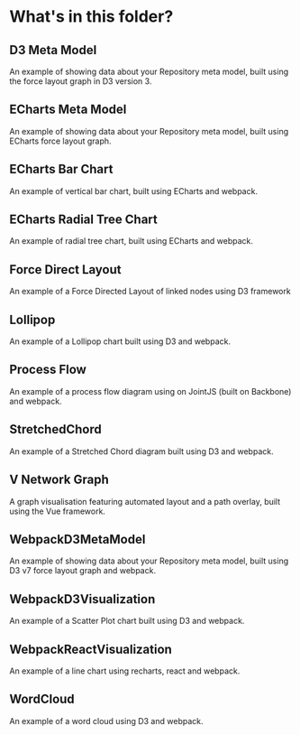 # What's in this folder?

## D3 Meta Model

An example of showing data about your Repository meta model, built using the force layout graph in D3 version 3.

## ECharts Meta Model

An example of showing data about your Repository meta model, built using ECharts force layout graph.

## ECharts Bar Chart

An example of vertical bar chart, built using ECharts and webpack.

## ECharts Radial Tree Chart

An example of radial tree chart, built using ECharts and webpack.

## Force Direct Layout

An example of a Force Directed Layout of linked nodes using D3 framework

## Lollipop

An example of a Lollipop chart built using D3 and webpack.

## Process Flow

An example of a process flow diagram using on JointJS (built on Backbone) and webpack.

## StretchedChord

An example of a Stretched Chord diagram built using D3 and webpack.

## V Network Graph

A graph visualisation featuring automated layout and a path overlay, built using the Vue framework.

## WebpackD3MetaModel

An example of showing data about your Repository meta model, built using D3 v7 force layout graph and webpack.

## WebpackD3Visualization

An example of a Scatter Plot chart built using D3 and webpack.

## WebpackReactVisualization

An example of a line chart using recharts, react and webpack.

## WordCloud

An example of a word cloud using D3 and webpack.

